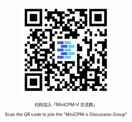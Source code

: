<div align="center">
<img src="../assets/wechat-QR.jpeg" width="60%"/>

<p> 扫码加入「MiniCPM-V 交流群」 </p>
<p> Scan the QR code to join the "MiniCPM-o Discussion Group" </p>
</div>
